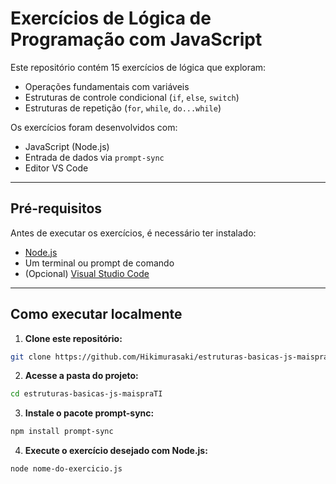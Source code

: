 # Exercícios de Lógica de Programação com JavaScript

Este repositório contém 15 exercícios de lógica que exploram:

- Operações fundamentais com variáveis
- Estruturas de controle condicional (`if`, `else`, `switch`)
- Estruturas de repetição (`for`, `while`, `do...while`)

Os exercícios foram desenvolvidos com:
- JavaScript (Node.js)
- Entrada de dados via `prompt-sync`
- Editor VS Code

---

## Pré-requisitos

Antes de executar os exercícios, é necessário ter instalado:

- [Node.js](https://nodejs.org/)
- Um terminal ou prompt de comando
- (Opcional) [Visual Studio Code](https://code.visualstudio.com/)

---

## Como executar localmente

1. **Clone este repositório:**

```bash
git clone https://github.com/Hikimurasaki/estruturas-basicas-js-maispraTI.git
```
2. **Acesse a pasta do projeto:**

```bash
cd estruturas-basicas-js-maispraTI
```

3. **Instale o pacote prompt-sync:**

```bash
npm install prompt-sync
```

4. **Execute o exercício desejado com Node.js:**

```bash
node nome-do-exercicio.js
```
